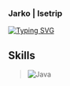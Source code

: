 ### Jarko | Isetrip
<a href="https://git.io/typing-svg"><img src="https://readme-typing-svg.herokuapp.com?font=Fira+Code&pause=1000&color=A82FCD&center=true&width=600&height=50&lines=Computer+science+student%2C+developer+from+Ukraine" alt="Typing SVG" /></a>
## Skills
 > ![Java](https://img.shields.io/badge/java-%23ED8B00.svg?style=for-the-badge&logo=java&logoColor=white)
